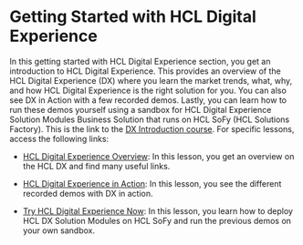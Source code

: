 # Getting Started with HCL Digital Experience

In this getting started with HCL Digital Experience section, you get an introduction to HCL Digital Experience. This provides an overview of the HCL Digital Experience (DX) where you learn the market trends, what, why, and how HCL Digital Experience is the right solution for you. You can also see DX in Action with a few recorded demos. Lastly, you can learn how to run these demos yourself using a sandbox for HCL Digital Experience Solution Modules Business Solution that runs on HCL SoFy (HCL Solutions Factory). This is the link to the [DX Introduction course](https://hclsw.co/hdx-intro). For specific lessons, access the following links:

- [HCL Digital Experience Overview](https://hclsoftwareu.hcltechsw.com/component/axs/?view=sso_config&id=3&forward=https%3A%2F%2Fhclsoftwareu.hcltechsw.com%2Fcourses%2Flesson%2F%3Fid%3D273): In this lesson, you get an overview on the HCL DX and find many useful links.

- [HCL Digital Experience in Action](https://hclsoftwareu.hcltechsw.com/component/axs/?view=sso_config&id=3&forward=https%3A%2F%2Fhclsoftwareu.hcltechsw.com%2Fcourses%2Flesson%2F%3Fid%3D279): In this lesson, you see the different recorded demos with DX in action.

- [Try HCL Digital Experience Now](https://hclsoftwareu.hcltechsw.com/component/axs/?view=sso_config&id=3&forward=https%3A%2F%2Fhclsoftwareu.hcltechsw.com%2Fcourses%2Flesson%2F%3Fid%3D280): In this lesson, you learn how to deploy HCL DX Solution Modules on HCL SoFy and run the previous demos on your own sandbox.
